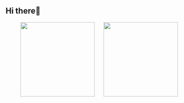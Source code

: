 ## Hi there👋

<p align="center">
    <img src='https://github-readme-stats.vercel.app/api?username=nanoosushi&theme=vue-dark&rank_icon=github' height=200 style="margin: 0 10px;"/>
    <img src='https://github-readme-stats.vercel.app/api/top-langs/?username=nanoosushi&theme=vue-dark&layout=donut' height=200 style="margin: 0 10px;"/>
</p>

<!--
**nanoosushi/nanoosushi** is a ✨ _special_ ✨ repository because its `README.md` (this file) appears on your GitHub profile.

Here are some ideas to get you started:

- 🔭 I’m currently working on ...
- 🌱 I’m currently learning ...
- 👯 I’m looking to collaborate on ...
- 🤔 I’m looking for help with ...
- 💬 Ask me about ...
- 📫 How to reach me: ...
- 😄 Pronouns: ...
- ⚡ Fun fact: ...
-->
